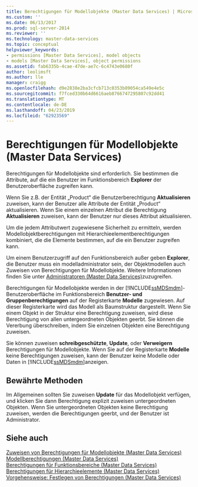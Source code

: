 ```yaml
---
title: Berechtigungen für Modellobjekte (Master Data Services) | Microsoft-Dokumentation
ms.custom: ''
ms.date: 06/13/2017
ms.prod: sql-server-2014
ms.reviewer: ''
ms.technology: master-data-services
ms.topic: conceptual
helpviewer_keywords:
- permissions [Master Data Services], model objects
- models [Master Data Services], object permissions
ms.assetid: fab6335b-4cae-47de-ae7c-6c4743e0680f
author: leolimsft
ms.author: lle
manager: craigg
ms.openlocfilehash: d9e2838e2ba3cfcb713c0353b89054ca549e4e5c
ms.sourcegitcommit: f7fced330b64d6616aeb8766747295807c92dd41
ms.translationtype: MT
ms.contentlocale: de-DE
ms.lasthandoff: 04/23/2019
ms.locfileid: "62923569"
---
```

# <a name="model-object-permissions-master-data-services"></a>Berechtigungen für Modellobjekte (Master Data Services)
  Berechtigungen für Modellobjekte sind erforderlich. Sie bestimmen die Attribute, auf die ein Benutzer im Funktionsbereich **Explorer** der Benutzeroberfläche zugreifen kann.  
  
 Wenn Sie z.B. der Entität „Product“ die Benutzerberechtigung **Aktualisieren** zuweisen, kann der Benutzer alle Attribute der Entität „Product“ aktualisieren. Wenn Sie einem einzelnen Attribut die Berechtigung **Aktualisieren** zuweisen, kann der Benutzer nur dieses Attribut aktualisieren.  
  
 Um die jedem Attributwert zugewiesene Sicherheit zu ermitteln, werden Modellobjektberechtigungen mit Hierarchieelementberechtigungen kombiniert, die die Elemente bestimmen, auf die ein Benutzer zugreifen kann.  
  
 Um einem Benutzerzugriff auf den Funktionsbereich außer geben **Explorer**, die Benutzer muss ein modelladministrator sein, der Objektmodellen auch Zuweisen von Berechtigungen für Modellobjekte. Weitere Informationen finden Sie unter [Administratoren &#40;Master Data Services&#41;](administrators-master-data-services.md)zuzugreifen.  
  
 Berechtigungen für Modellobjekte werden in der [!INCLUDE[ssMDSmdm](../includes/ssmdsmdm-md.md)]-Benutzeroberfläche im Funktionsbereich **Benutzer- und Gruppenberechtigungen** auf der Registerkarte **Modelle** zugewiesen. Auf dieser Registerkarte wird das Modell als Baumstruktur dargestellt. Wenn Sie einem Objekt in der Struktur eine Berechtigung zuweisen, wird diese Berechtigung von allen untergeordneten Objekten geerbt. Sie können die Vererbung überschreiben, indem Sie einzelnen Objekten eine Berechtigung zuweisen.  
  
 Sie können zuweisen **schreibgeschützte**, **Update**, oder **Verweigern** Berechtigungen für Modellobjekte. Wenn Sie auf der Registerkarte **Modelle** keine Berechtigungen zuweisen, kann der Benutzer keine Modelle oder Daten in [!INCLUDE[ssMDSmdm](../includes/ssmdsmdm-md.md)]anzeigen.  
  
## <a name="best-practice"></a>Bewährte Methoden  
 Im Allgemeinen sollten Sie zuweisen **Update** für das Modellobjekt verfügen, und klicken Sie dann Berechtigung explizit zuweisen untergeordneten Objekten. Wenn Sie untergeordneten Objekten keine Berechtigung zuweisen, werden die Berechtigungen geerbt, und der Benutzer ist Administrator.  
  
## <a name="see-also"></a>Siehe auch  
 [Zuweisen von Berechtigungen für Modellobjekte &#40;Master Data Services&#41;](../../2014/master-data-services/assign-model-object-permissions-master-data-services.md)   
 [Modellberechtigungen &#40;Master Data Services&#41;](../../2014/master-data-services/model-permissions-master-data-services.md)   
 [Berechtigungen für Funktionsbereiche &#40;Master Data Services&#41;](../../2014/master-data-services/functional-area-permissions-master-data-services.md)   
 [Berechtigungen für Hierarchieelemente &#40;Master Data Services&#41;](../../2014/master-data-services/hierarchy-member-permissions-master-data-services.md)   
 [Vorgehensweise: Festlegen von Berechtigungen &#40;Master Data Services&#41;](../../2014/master-data-services/how-permissions-are-determined-master-data-services.md)  
  
  
